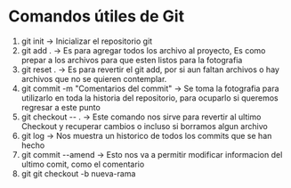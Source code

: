 # Comandos útiles de Git
1. git init             -> Inicializar el repositorio git
2. git add .            -> Es para agregar todos los archivo al proyecto, Es como prepar a los archivos para que esten listos para la fotografia
3. git reset .          -> Es para revertir el git add, por si aun faltan archivos o hay archivos que no se quieren contemplar.
4. git commit -m "Comentarios del commit" -> Se toma la fotografia para utilizarlo en toda la historia del repositorio, para ocuparlo si queremos regresar a este punto
5. git checkout -- .    -> Este comando nos sirve para revertir al ultimo Checkout y recuperar cambios o incluso si borramos algun archivo
6. git log              -> Nos muestra un historico de todos los commits que se han hecho
7. git commit --amend   -> Esto nos va a permitir modificar informacion del ultimo comit, como el comentario
8. git git checkout -b nueva-rama